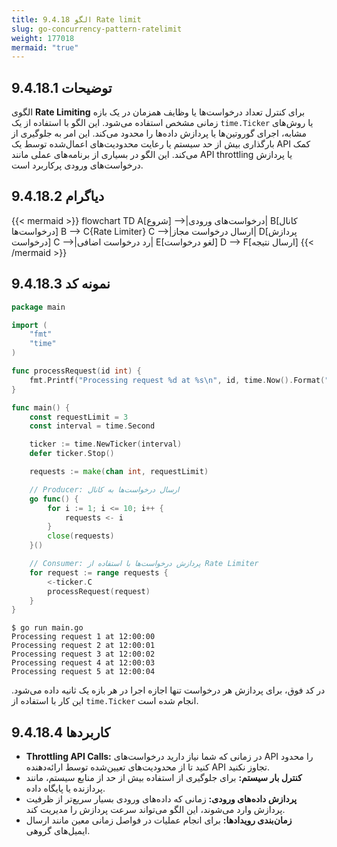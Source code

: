 ```yaml
---
title: 9.4.18 الگو Rate limit
slug: go-concurrency-pattern-ratelimit
weight: 177018
mermaid: "true"
---
```



## 9.4.18.1 توضیحات

الگوی **Rate Limiting** برای کنترل تعداد درخواست‌ها یا وظایف همزمان در یک بازه زمانی مشخص استفاده می‌شود. این الگو با استفاده از یک `time.Ticker` یا روش‌های مشابه، اجرای گوروتین‌ها یا پردازش داده‌ها را محدود می‌کند. این امر به جلوگیری از بارگذاری بیش از حد سیستم یا رعایت محدودیت‌های اعمال‌شده توسط یک API کمک می‌کند. این الگو در بسیاری از برنامه‌های عملی مانند API throttling یا پردازش درخواست‌های ورودی پرکاربرد است.

## 9.4.18.2 دیاگرام


{{< mermaid >}}
flowchart TD
    A[شروع] -->|درخواست‌های ورودی| B[کانال درخواست‌ها]
    B --> C{Rate Limiter}
    C -->|ارسال درخواست مجاز| D[پردازش درخواست]
    C -->|رد درخواست اضافی| E[لغو درخواست]
    D --> F[ارسال نتیجه]
{{< /mermaid >}}




## 9.4.18.3 نمونه کد

```go
package main

import (
	"fmt"
	"time"
)

func processRequest(id int) {
	fmt.Printf("Processing request %d at %s\n", id, time.Now().Format("15:04:05"))
}

func main() {
	const requestLimit = 3
	const interval = time.Second

	ticker := time.NewTicker(interval)
	defer ticker.Stop()

	requests := make(chan int, requestLimit)

	// Producer: ارسال درخواست‌ها به کانال
	go func() {
		for i := 1; i <= 10; i++ {
			requests <- i
		}
		close(requests)
	}()

	// Consumer: پردازش درخواست‌ها با استفاده از Rate Limiter
	for request := range requests {
		<-ticker.C
		processRequest(request)
	}
}
```

```shell
$ go run main.go
Processing request 1 at 12:00:00
Processing request 2 at 12:00:01
Processing request 3 at 12:00:02
Processing request 4 at 12:00:03
Processing request 5 at 12:00:04
```


در کد فوق، برای پردازش هر درخواست تنها اجازه اجرا در هر بازه یک ثانیه داده می‌شود. این کار با استفاده از `time.Ticker` انجام شده است.

## 9.4.18.4 کاربردها


- **Throttling API Calls:** در زمانی که شما نیاز دارید درخواست‌های API را محدود کنید تا از محدودیت‌های تعیین‌شده توسط ارائه‌دهنده API تجاوز نکنید.
- **کنترل بار سیستم:** برای جلوگیری از استفاده بیش از حد از منابع سیستم، مانند پردازنده یا پایگاه داده.
- **پردازش داده‌های ورودی:** زمانی که داده‌های ورودی بسیار سریع‌تر از ظرفیت پردازش وارد می‌شوند، این الگو می‌تواند سرعت پردازش را مدیریت کند.
- **زمان‌بندی رویدادها:** برای انجام عملیات در فواصل زمانی معین مانند ارسال ایمیل‌های گروهی.
